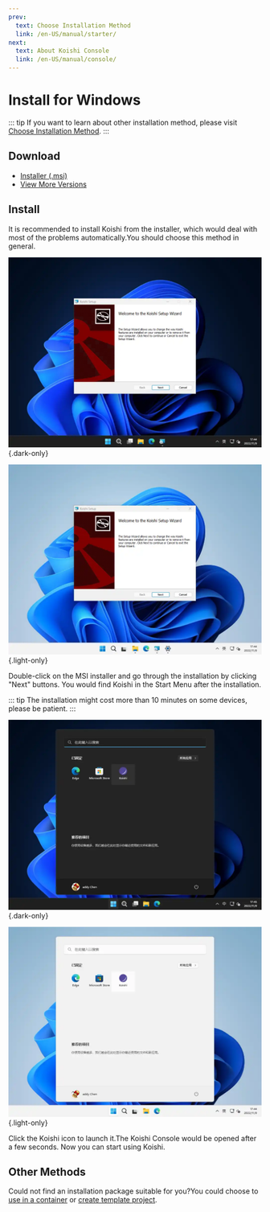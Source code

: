 ```yaml
---
prev:
  text: Choose Installation Method
  link: /en-US/manual/starter/
next:
  text: About Koishi Console
  link: /en-US/manual/console/
---
```


# Install for Windows

::: tip
If you want to learn about other installation method, please visit [Choose Installation Method](./index.md).
:::

## Download

- [Installer (.msi)](https://k.ilharp.cc/win.msi)
- [View More Versions](https://github.com/koishijs/koishi-desktop/releases)

## Install

It is recommended to install Koishi from the installer, which would deal with most of the problems automatically.You should choose this method in general.

![msi-installer](/manual/windows/msi-installer-dark.webp) {.dark-only}

![msi-installer](/manual/windows/msi-installer-light.webp) {.light-only}

Double-click on the MSI installer and go through the installation by clicking "Next" buttons. You would find Koishi in the Start Menu after the installation.

::: tip
The installation might cost more than 10 minutes on some devices, please be patient.
:::

![start-menu](/manual/windows/start-menu-dark.webp) {.dark-only}

![start-menu](/manual/windows/start-menu-light.webp) {.light-only}

Click the Koishi icon to launch it.The Koishi Console would be opened after a few seconds. Now you can start using Koishi.

## Other Methods

Could not find an installation package suitable for you?You could choose to [use in a container](./docker.md) or [create template project](./boilerplate.md).
